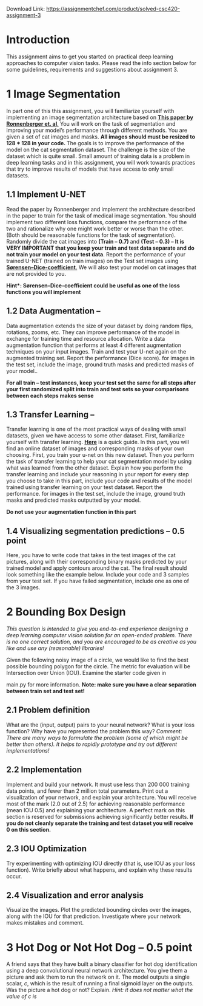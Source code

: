 Download Link: https://assignmentchef.com/product/solved-csc420-assignment-3
<br>
<h1>Introduction</h1>

This assignment aims to get you started on practical deep learning approaches to computer vision tasks. Please read the info section below for some guidelines, requirements and suggestions about assignment 3.

<h1>1          Image Segmentation</h1>

In part one of this this assignment, you will familiarize yourself with implementing an image segmentation architecture based on <a href="https://arxiv.org/pdf/1505.04597.pdf"><strong>This paper by Ronnenberger et. al</strong></a><a href="https://arxiv.org/pdf/1505.04597.pdf">.</a> You will work on the task of segmentation and improving your model’s performance through different methods. You are given a set of cat images and masks. <strong>All images should must be resized to 128 * 128 in your code. </strong>The goals is to improve the performance of the model on the cat segmentation dataset. The challenge is the size of the dataset which is quite small. Small amount of training data is a problem in deep learning tasks and in this assignment, you will work towards practices that try to improve results of models that have access to only small datasets.

<h2>1.1         Implement U-NET</h2>

Read the paper by Ronnenberger and implement the architecture described in the paper to train for the task of medical image segmentation. You should implement two different loss functions, compare the performance of the two and rationalize why one might work better or worse than the other. (Both should be reasonable functions for the task of segmentation). Randomly divide the cat images into <strong>(Train – 0.7) </strong>and <strong>(Test – 0.3) – It is VERY IMPORTANT that you keep your train and test data separate and do not train your model on your test data</strong>. Report the performance of your trained U-NET (trained on train images) on the Test set images using <a href="https://en.wikipedia.org/wiki/S/T1/o%20rensen/T1/textendash%20Dice_coefficient"><strong>Sørensen–Dice-coefficient</strong></a><a href="https://en.wikipedia.org/wiki/S/T1/o%20rensen/T1/textendash%20Dice_coefficient">.</a> We will also test your model on cat images that are not provided to you.

<strong>Hint*: Sørensen–Dice-coefficient could be useful as one of the loss functions you will implement</strong>

<h2>1.2         Data Augmentation –</h2>

Data augmentation extends the size of your dataset by doing random flips, rotations, zooms, etc. They can improve performance of the model in exchange for training time and resource allocation. Write a data augmentation function that performs at least 4 different augmentation techniques on your input images. Train and test your U-net again on the augmented training set. Report the performance (Dice score). for images in the test set, include the image, ground truth masks and predicted masks of your model..

<strong>For all train – test instances, keep your test set the same for all steps after your first randomized split into train and test sets so your comparisons between each steps makes sense</strong>

<h2>1.3         Transfer Learning –</h2>

Transfer learning is one of the most practical ways of dealing with small datasets, given we have access to some other dataset. First, familiarize yourself with transfer learning. <a href="https://cs231n.github.io/transfer-learning/"><strong>Here</strong></a> is a quick guide. In this part, you will find an online dataset of images and corresponding masks of your own choosing. First, you train your u-net on this new dataset. Then you perform the task of transfer learning to help your cat segmentation model by using what was learned from the other dataset. Explain how you perform the transfer learning and include your reasoning in your report for every step you choose to take in this part, include your code and results of the model trained using transfer learning on your test dataset. Report the performance. for images in the test set, include the image, ground truth masks and predicted masks outputted by your model.

<strong>Do not use your augmentation function in this part</strong>

<h2>1.4         Visualizing segmentation predictions – 0.5 point</h2>

Here, you have to write code that takes in the test images of the cat pictures, along with their corresponding binary masks predicted by your trained model and apply contours around the cat. The final result should look something like the example below. Include your code and 3 samples from your test set. If you have failed segmentation, include one as one of the 3 images.

<h1>2          Bounding Box Design</h1>

<em>This question is intended to give you end-to-end experience designing a deep learning computer vision solution for an open-ended problem. There is no one correct solution, and you are encouraged to be as creative as you like and use any (reasonable) libraries!</em>

Given the following noisy image of a circle, we would like to find the best possible bounding polygon for the circle. The metric for evaluation will be Intersection over Union (IOU). Examine the starter code given in

main.py for more information. <strong>Note: make sure you have a clear separation between train set and test set!</strong>

<h2>2.1         Problem definition</h2>

What are the (input, output) pairs to your neural network? What is your loss function? Why have you represented the problem this way? <em>Comment: There are many ways to formulate the problem (some of which might be better than others). It helps to rapidly prototype and try out different implementations!</em>

<h2>2.2         Implementation</h2>

Implement and build your network. It must use less than 200 000 training data points, and fewer than 2 million total parameters. Print out a visualization of your network, and explain your architecture. You will receive most of the mark (2.0 out of 2.5) for achieving reasonable performance (mean IOU 0.5) and explaining your architecture. A perfect mark on this section is reserved for submissions achieving significantly better results. <strong>If you do not cleanly separate the training and test dataset you will receive 0 on this section.</strong>

<h2>2.3         IOU Optimization</h2>

Try experimenting with optimizing IOU directly (that is, use IOU as your loss function). Write briefly about what happens, and explain why these results occur.

<h2>2.4         Visualization and error analysis</h2>

Visualize the images. Plot the predicted bounding circles over the images, along with the IOU for that prediction. Investigate where your network makes mistakes and comment.

<h1>3          Hot Dog or Not Hot Dog – 0.5 point</h1>

A friend says that they have built a binary classifier for hot dog identification using a deep convolutional neural network architecture. You give them a picture and ask them to run the network on it. The model outputs a single scalar, <em>c</em>, which is the result of running a final sigmoid layer on the outputs. Was the picture a hot dog or not? Explain. <em>Hint: it does not matter what the value of c is</em>